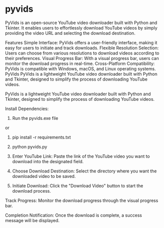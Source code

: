 # pyvids

PyVids is an open-source YouTube video downloader built with Python and Tkinter. It enables users to effortlessly download YouTube videos by simply providing the video URL and selecting the download destination.

Features
Simple Interface: PyVids offers a user-friendly interface, making it easy for users to initiate and track downloads.
Flexible Resolution Selection: Users can choose from various resolutions to download videos according to their preferences.
Visual Progress Bar: With a visual progress bar, users can monitor the download progress in real-time.
Cross-Platform Compatibility: PyVids is compatible with Windows, macOS, and Linux operating systems.
PyVids
PyVids is a lightweight YouTube video downloader built with Python and Tkinter, designed to simplify the process of downloading YouTube videos.

PyVids is a lightweight YouTube video downloader built with Python and Tkinter, designed to simplify the process of downloading YouTube videos.

Install Dependencies:

1. Run the pyvids.exe file

or

1. pip install -r requirements.txt

2. python pyvids.py

3. Enter YouTube Link: Paste the link of the YouTube video you want to download into the designated field.

4. Choose Download Destination: Select the directory where you want the downloaded video to be saved.

5. Initiate Download: Click the "Download Video" button to start the download process.

Track Progress: Monitor the download progress through the visual progress bar.

Completion Notification: Once the download is complete, a success message will be displayed.

